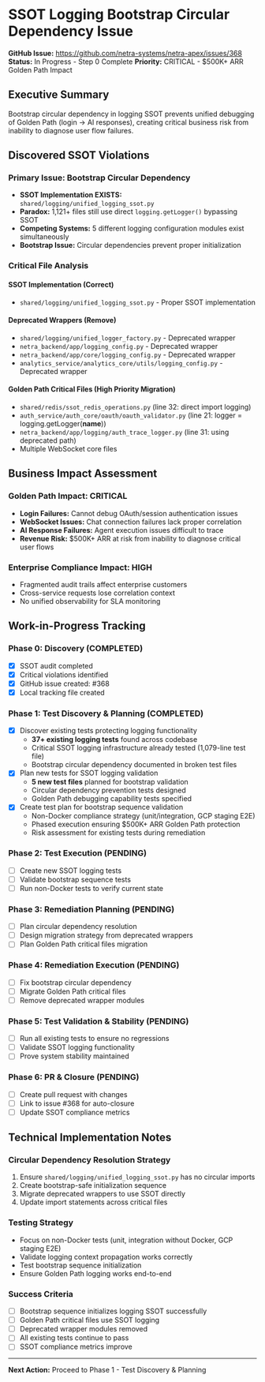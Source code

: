 # SSOT Logging Bootstrap Circular Dependency Issue

**GitHub Issue:** https://github.com/netra-systems/netra-apex/issues/368
**Status:** In Progress - Step 0 Complete
**Priority:** CRITICAL - $500K+ ARR Golden Path Impact

## Executive Summary

Bootstrap circular dependency in logging SSOT prevents unified debugging of Golden Path (login → AI responses), creating critical business risk from inability to diagnose user flow failures.

## Discovered SSOT Violations

### Primary Issue: Bootstrap Circular Dependency
- **SSOT Implementation EXISTS:** `shared/logging/unified_logging_ssot.py`
- **Paradox:** 1,121+ files still use direct `logging.getLogger()` bypassing SSOT
- **Competing Systems:** 5 different logging configuration modules exist simultaneously
- **Bootstrap Issue:** Circular dependencies prevent proper initialization

### Critical File Analysis

#### SSOT Implementation (Correct)
- `shared/logging/unified_logging_ssot.py` - Proper SSOT implementation

#### Deprecated Wrappers (Remove)
- `shared/logging/unified_logger_factory.py` - Deprecated wrapper
- `netra_backend/app/logging_config.py` - Deprecated wrapper
- `netra_backend/app/core/logging_config.py` - Deprecated wrapper
- `analytics_service/analytics_core/utils/logging_config.py` - Deprecated wrapper

#### Golden Path Critical Files (High Priority Migration)
- `shared/redis/ssot_redis_operations.py` (line 32: direct import logging)
- `auth_service/auth_core/oauth/oauth_validator.py` (line 21: logger = logging.getLogger(__name__))
- `netra_backend/app/logging/auth_trace_logger.py` (line 31: using deprecated path)
- Multiple WebSocket core files

## Business Impact Assessment

### Golden Path Impact: CRITICAL
- **Login Failures:** Cannot debug OAuth/session authentication issues
- **WebSocket Issues:** Chat connection failures lack proper correlation
- **AI Response Failures:** Agent execution issues difficult to trace
- **Revenue Risk:** $500K+ ARR at risk from inability to diagnose critical user flows

### Enterprise Compliance Impact: HIGH
- Fragmented audit trails affect enterprise customers
- Cross-service requests lose correlation context
- No unified observability for SLA monitoring

## Work-in-Progress Tracking

### Phase 0: Discovery (COMPLETED)
- [x] SSOT audit completed
- [x] Critical violations identified  
- [x] GitHub issue created: #368
- [x] Local tracking file created

### Phase 1: Test Discovery & Planning (COMPLETED)
- [x] Discover existing tests protecting logging functionality
  - **37+ existing logging tests** found across codebase
  - Critical SSOT logging infrastructure already tested (1,079-line test file)
  - Bootstrap circular dependency documented in broken test files
- [x] Plan new tests for SSOT logging validation
  - **5 new test files** planned for bootstrap validation
  - Circular dependency prevention tests designed
  - Golden Path debugging capability tests specified
- [x] Create test plan for bootstrap sequence validation
  - Non-Docker compliance strategy (unit/integration, GCP staging E2E)
  - Phased execution ensuring $500K+ ARR Golden Path protection
  - Risk assessment for existing tests during remediation

### Phase 2: Test Execution (PENDING)  
- [ ] Create new SSOT logging tests
- [ ] Validate bootstrap sequence tests
- [ ] Run non-Docker tests to verify current state

### Phase 3: Remediation Planning (PENDING)
- [ ] Plan circular dependency resolution
- [ ] Design migration strategy from deprecated wrappers
- [ ] Plan Golden Path critical files migration

### Phase 4: Remediation Execution (PENDING)
- [ ] Fix bootstrap circular dependency
- [ ] Migrate Golden Path critical files
- [ ] Remove deprecated wrapper modules

### Phase 5: Test Validation & Stability (PENDING)
- [ ] Run all existing tests to ensure no regressions
- [ ] Validate SSOT logging functionality
- [ ] Prove system stability maintained

### Phase 6: PR & Closure (PENDING)
- [ ] Create pull request with changes
- [ ] Link to issue #368 for auto-closure
- [ ] Update SSOT compliance metrics

## Technical Implementation Notes

### Circular Dependency Resolution Strategy
1. Ensure `shared/logging/unified_logging_ssot.py` has no circular imports
2. Create bootstrap-safe initialization sequence
3. Migrate deprecated wrappers to use SSOT directly
4. Update import statements across critical files

### Testing Strategy
- Focus on non-Docker tests (unit, integration without Docker, GCP staging E2E)
- Validate logging context propagation works correctly
- Test bootstrap sequence initialization
- Ensure Golden Path logging works end-to-end

### Success Criteria
- [ ] Bootstrap sequence initializes logging SSOT successfully
- [ ] Golden Path critical files use SSOT logging
- [ ] Deprecated wrapper modules removed
- [ ] All existing tests continue to pass
- [ ] SSOT compliance metrics improve

---

**Next Action:** Proceed to Phase 1 - Test Discovery & Planning